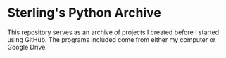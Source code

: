 # Sterling's Python Archive

This repository serves as an archive of projects I created before I started
using GitHub. The programs included come from either my computer or Google Drive.